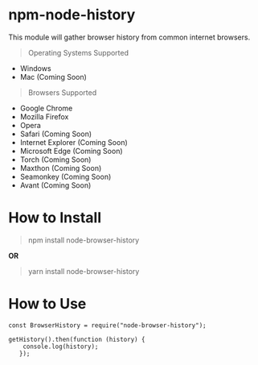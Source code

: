 # npm-node-history

This module will gather browser history from common internet browsers.
> Operating Systems Supported

* Windows
* Mac (Coming Soon)

> Browsers Supported

* Google Chrome
* Mozilla Firefox
* Opera
* Safari (Coming Soon)
* Internet Explorer (Coming Soon)
* Microsoft Edge (Coming Soon)
* Torch (Coming Soon)
* Maxthon (Coming Soon)
* Seamonkey (Coming Soon)
* Avant (Coming Soon)

# How to Install

> npm install node-browser-history

**OR**

> yarn install node-browser-history

# How to Use

```
const BrowserHistory = require("node-browser-history");

getHistory().then(function (history) {
    console.log(history);
   });
```